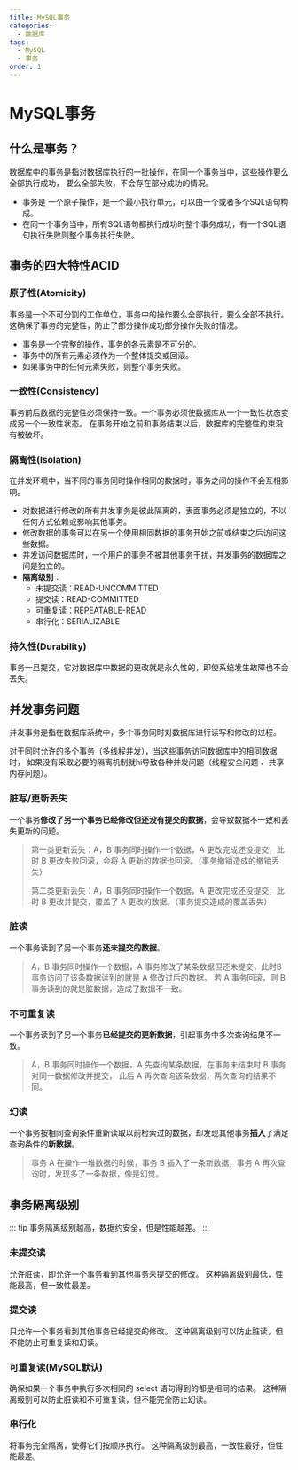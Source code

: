 ```yaml
---
title: MySQL事务
categories:
  - 数据库
tags:
  - MySQL
  - 事务
order: 1
---
```


# MySQL事务

## 什么是事务？

数据库中的事务是指对数据库执行的一批操作，在同一个事务当中，这些操作要么全部执行成功，
要么全部失败，不会存在部分成功的情况。
- 事务是 一个原子操作，是一个最小执行单元，可以由一个或者多个SQL语句构成。
- 在同一个事务当中，所有SQL语句都执行成功时整个事务成功，有一个SQL语句执行失败则整个事务执行失败。

## 事务的四大特性ACID

### 原子性(Atomicity)
事务是一个不可分割的工作单位，事务中的操作要么全部执行，要么全部不执行。
这确保了事务的完整性，防止了部分操作成功部分操作失败的情况。
- 事务是一个完整的操作，事务的各元素是不可分的。
- 事务中的所有元素必须作为一个整体提交或回滚。
- 如果事务中的任何元素失败，则整个事务失败。

### 一致性(Consistency)
事务前后数据的完整性必须保持一致。一个事务必须使数据库从一个一致性状态变成另一个一致性状态。
在事务开始之前和事务结束以后，数据库的完整性约束没有被破坏。

### 隔离性(Isolation)
在并发环境中，当不同的事务同时操作相同的数据时，事务之间的操作不会互相影响。
- 对数据进行修改的所有并发事务是彼此隔离的，表面事务必须是独立的，不以任何方式依赖或影响其他事务。
- 修改数据的事务可以在另一个使用相同数据的事务开始之前或结束之后访问这些数据。
- 并发访问数据库时，一个用户的事务不被其他事务干扰，并发事务的数据库之间是独立的。
- **隔离级别**：
  - 未提交读：READ-UNCOMMITTED
  - 提交读：READ-COMMITTED
  - 可重复读：REPEATABLE-READ
  - 串行化：SERIALIZABLE

### 持久性(Durability)
事务一旦提交，它对数据库中数据的更改就是永久性的，即使系统发生故障也不会丢失。

## 并发事务问题
并发事务是指在数据库系统中，多个事务同时对数据库进行读写和修改的过程。

对于同时允许的多个事务（多线程并发），当这些事务访问数据库中的相同数据时，
如果没有采取必要的隔离机制就hi导致各种并发问题（线程安全问题 、共享内存问题）。

### 脏写/更新丢失
一个事务**修改了另一个事务已经修改但还没有提交的数据**，会导致数据不一致和丢失更新的问题。
> 第一类更新丢失：A，B 事务同时操作一个数据，A 更改完成还没提交，此时 B 更改失败回滚，会将 A 更新的数据也回滚。（事务撤销造成的撤销丢失）
>
>第二类更新丢失：A，B 事务同时操作一个数据，A 更改完成还没提交，此时 B 更改并提交，覆盖了 A 更改的数据。（事务提交造成的覆盖丢失）

### 脏读
一个事务读到了另一个事务**还未提交的数据**。
> A，B 事务同时操作一个数据，A 事务修改了某条数据但还未提交，此时B事务访问了该条数据读到的就是 A 修改过后的数据。
> 若 A 事务回滚，则 B 事务读到的就是脏数据，造成了数据不一致。

### 不可重复读
一个事务读到了另一个事务**已经提交的更新数据**，引起事务中多次查询结果不一致。
> A，B 事务同时操作一个数据，A 先查询某条数据，在事务未结束时 B 事务对同一数据修改并提交，
> 此后 A 再次查询该条数据，两次查询的结果不同。

### 幻读
一个事务按相同查询条件重新读取以前检索过的数据，却发现其他事务**插入**了满足查询条件的**新数据**。
> 事务 A 在操作一堆数据的时候，事务 B 插入了一条新数据，事务 A 再次查询时，发现多了一条数据，像是幻觉。

## 事务隔离级别
::: tip
事务隔离级别越高，数据约安全，但是性能越差。
:::

### 未提交读
允许脏读，即允许一个事务看到其他事务未提交的修改。
这种隔离级别最低，性能最高，但一致性最差。

### 提交读
只允许一个事务看到其他事务已经提交的修改。
这种隔离级别可以防止脏读，但不能防止可重复读和幻读。

### 可重复读(MySQL默认)
确保如果一个事务中执行多次相同的 select 语句得到的都是相同的结果。
这种隔离级别可以防止脏读和不可重复读，但不能完全防止幻读。

### 串行化
将事务完全隔离，使得它们按顺序执行。
这种隔离级别最高，一致性最好，但性能最差。
